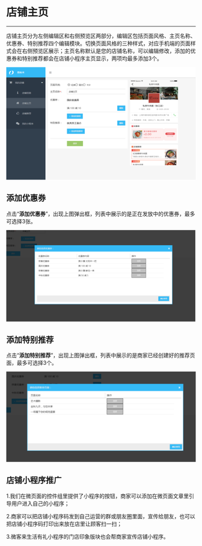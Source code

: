 # 店铺主页

---

店铺主页分为左侧编辑区和右侧预览区两部分，编辑区包括页面风格、主页名称、优惠券、特别推荐四个编辑模块。切换页面风格的三种样式，对应手机端的页面样式会在右侧预览区展示；主页名称默认是您的店铺名称，可以编辑修改，添加的优惠券和特别推荐都会在店铺小程序主页显示，两项均最多添加3个。

![](/assets/import.png0123)

## 添加优惠券

点击“**添加优惠券**”，出现上图弹出框，列表中展示的是正在发放中的优惠券，最多可选择3张。

![](/assets/import.png0236)

## 添加特别推荐

点击“**添加特别推荐**”，出现上图弹出框，列表中展示的是商家已经创建好的推荐页面，最多可选择3个。

![](/assets/import.png0145)

## 店铺小程序推广

1.我们在微页面的控件组里提供了小程序的按钮，商家可以添加在微页面文章里引导用户进入自己的小程序；

2.商家可以把店铺小程序码发到自己运营的群或朋友圈里面，宣传给朋友，也可以把店铺小程序码打印出来放在店里让顾客扫一扫；

3.微客来生活有礼小程序的门店印象版块也会帮商家宣传店铺小程序。

